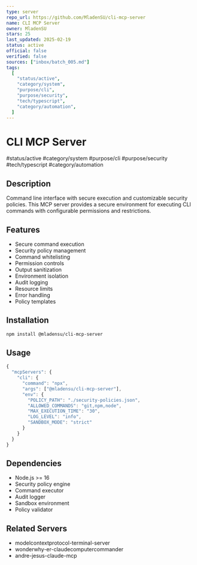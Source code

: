 ```yaml
---
type: server
repo_url: https://github.com/MladenSU/cli-mcp-server
name: CLI MCP Server
owner: MladenSU
stars: 25
last_updated: 2025-02-19
status: active
official: false
verified: false
sources: ["inbox/batch_005.md"]
tags:
  [
    "status/active",
    "category/system",
    "purpose/cli",
    "purpose/security",
    "tech/typescript",
    "category/automation",
  ]
---
```


# CLI MCP Server

#status/active #category/system #purpose/cli #purpose/security #tech/typescript #category/automation

## Description

Command line interface with secure execution and customizable security policies. This MCP server provides a secure environment for executing CLI commands with configurable permissions and restrictions.

## Features

- Secure command execution
- Security policy management
- Command whitelisting
- Permission controls
- Output sanitization
- Environment isolation
- Audit logging
- Resource limits
- Error handling
- Policy templates

## Installation

```bash
npm install @mladensu/cli-mcp-server
```

## Usage

```javascript
{
  "mcpServers": {
    "cli": {
      "command": "npx",
      "args": ["@mladensu/cli-mcp-server"],
      "env": {
        "POLICY_PATH": "./security-policies.json",
        "ALLOWED_COMMANDS": "git,npm,node",
        "MAX_EXECUTION_TIME": "30",
        "LOG_LEVEL": "info",
        "SANDBOX_MODE": "strict"
      }
    }
  }
}
```

## Dependencies

- Node.js >= 16
- Security policy engine
- Command executor
- Audit logger
- Sandbox environment
- Policy validator

## Related Servers

- modelcontextprotocol-terminal-server
- wonderwhy-er-claudecomputercommander
- andre-jesus-claude-mcp
